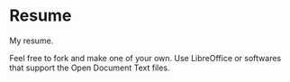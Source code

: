 # Resume

My resume.

Feel free to fork and make one of your own. Use LibreOffice or softwares that support the Open Document Text files.
